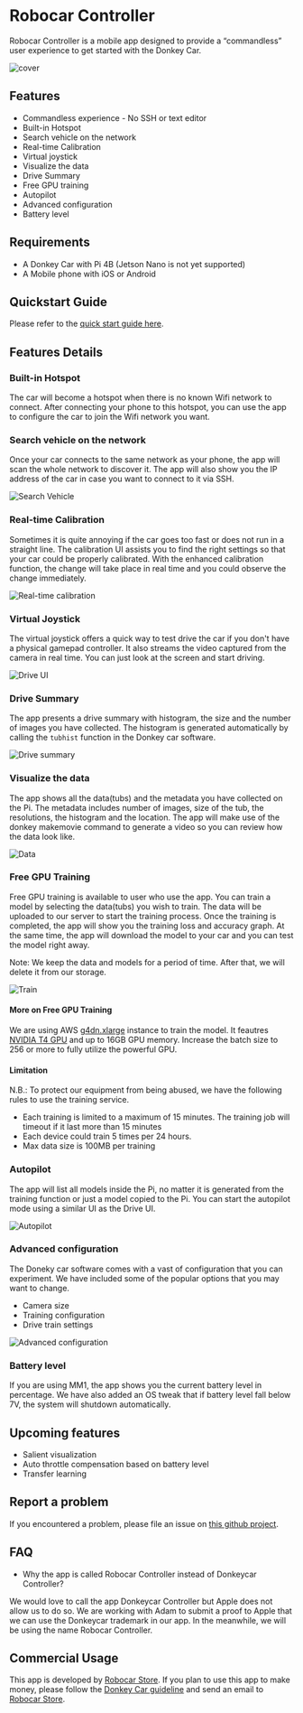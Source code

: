 # Robocar Controller

Robocar Controller is a mobile app designed to provide a “commandless” user experience to get started with the Donkey Car. 

![cover](../assets/mobile_app/cover.png)

## Features
- Commandless experience - No SSH or text editor
- Built-in Hotspot 
- Search vehicle on the network
- Real-time Calibration
- Virtual joystick
- Visualize the data
- Drive Summary
- Free GPU training
- Autopilot
- Advanced configuration
- Battery level

## Requirements
- A Donkey Car with Pi 4B (Jetson Nano is not yet supported)
- A Mobile phone with iOS or Android

## Quickstart Guide
Please refer to the <a href="https://medium.com/robocar-store/robocar-controller-quick-start-guide-bdf8cb16d7ce?source=friends_link&sk=8f21a5792f81a1d340abe9433d78cf5b" target="_blank">quick start guide here</a>.


## Features Details
### Built-in Hotspot 
The car will become a hotspot when there is no known Wifi network to connect. After connecting your phone to this hotspot, you can use the app to configure the car to join the Wifi network you want. 

### Search vehicle on the network
Once your car connects to the same network as your phone, the app will scan the whole network to discover it. The app will also show you the IP address of the car in case you want to connect to it via SSH.

![Search Vehicle](../assets/mobile_app/search-vehicle.png)

### Real-time Calibration
Sometimes it is quite annoying if the car goes too fast or does not run in a straight line. The calibration UI assists you to find the right settings so that your car could be properly calibrated. With the enhanced calibration function, the change will take place in real time and you could observe the change immediately.

![Real-time calibration](../assets/mobile_app/calibration.png)

### Virtual Joystick
The virtual joystick offers a quick way to test drive the car if you don't have a physical gamepad controller. It also streams the video captured from the camera in real time. You can just look at the screen and start driving.

![Drive UI](../assets/mobile_app/drive-ui.gif)


### Drive Summary
The app presents a drive summary with histogram, the size and the number of images you have collected. The histogram is generated automatically by calling the ```tubhist``` function in the Donkey car software. 

![Drive summary](../assets/mobile_app/drive-summary.png)

### Visualize the data 
The app shows all the data(tubs) and the metadata you have collected on the Pi. The metadata includes number of images, size of the tub, the resolutions, the histogram and the location. The app will make use of the donkey makemovie command to generate a video so you can review how the data look like.

![Data](../assets/mobile_app/data.png)

### Free GPU Training
Free GPU training is available to user who use the app. You can train a model by selecting the data(tubs) you wish to train. The data will be uploaded to our server to start the training process. Once the training is completed, the app will show you the training loss and accuracy graph. At the same time, the app will download the model to your car and you can test the model right away.

Note: We keep the data and models for a period of time. After that, we will delete it from our storage. 

![Train](../assets/mobile_app/train.png)

#### More on Free GPU Training

We are using AWS [g4dn.xlarge](https://aws.amazon.com/ec2/instance-types/g4/) instance to train the model. It feautres [NVIDIA T4 GPU](https://www.nvidia.com/en-us/data-center/tesla-t4/) and up to 16GB GPU memory. Increase the batch size to 256 or more to fully utilize the powerful GPU.

#### Limitation
N.B.: To protect our equipment from being abused, we have the following rules to use the training service.

- Each training is limited to a maximum of 15 minutes. The training job will timeout if it last more than 15 minutes
- Each device could train 5 times per 24 hours.
- Max data size is 100MB per training

### Autopilot

The app will list all models inside the Pi, no matter it is generated from the training function or just a model copied to the Pi. You can start the autopilot mode using a similar UI as the Drive UI.

![Autopilot](../assets/mobile_app/autopilot.gif)

### Advanced configuration
The Doneky car software comes with a vast of configuration that you can experiment. We have included some of the popular options that you may want to change.

- Camera size 
- Training configuration 
- Drive train settings

![Advanced configuration](../assets/mobile_app/advanced-configuration.png)



### Battery level

If you are using MM1, the app shows you the current battery level in percentage. We have also added an OS tweak that if battery level fall below 7V, the system will shutdown automatically.



## Upcoming features
- Salient visualization
- Auto throttle compensation based on battery level
- Transfer learning 



## Report a problem
If you encountered a problem, please file an issue on [this github project](https://github.com/robocarstore/donkeycar_controller).



## FAQ
- Why the app is called Robocar Controller instead of Donkeycar Controller?

We would love to call the app Donkeycar Controller but Apple does not allow us to do so. We are working with Adam to submit a proof to Apple that we can use the Donkeycar trademark in our app. In the meanwhile, we will be using the name Robocar Controller.



## Commercial Usage
This app is developed by [Robocar Store](https://www.robocarstore.com). If you plan to use this app to make money, please follow the [Donkey Car guideline](https://www.donkeycar.com/make-money.html) and send an email to [Robocar Store](mailto:sales@robocarstore.com).
